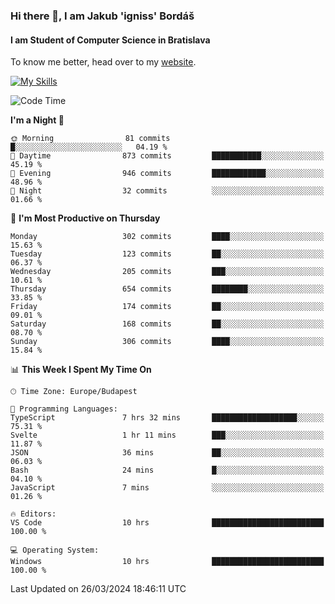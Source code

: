 ### Hi there 👋, I am Jakub 'igniss' Bordáš

#### I am Student of Computer Science in Bratislava
To know me better, head over to my [website](https://bordas.sk).

[![My Skills](https://skillicons.dev/icons?i=js,html,css,figma,svelte,java,kotlin,python,postgresql,typescript,nest,nodejs)](https://bordas.sk)


<!--START_SECTION:waka-->
![Code Time](http://img.shields.io/badge/Code%20Time-1%2C448%20hrs%2017%20mins-blue)

**I'm a Night 🦉** 

```text
🌞 Morning                81 commits          █░░░░░░░░░░░░░░░░░░░░░░░░   04.19 % 
🌆 Daytime                873 commits         ███████████░░░░░░░░░░░░░░   45.19 % 
🌃 Evening                946 commits         ████████████░░░░░░░░░░░░░   48.96 % 
🌙 Night                  32 commits          ░░░░░░░░░░░░░░░░░░░░░░░░░   01.66 % 
```
📅 **I'm Most Productive on Thursday** 

```text
Monday                   302 commits         ████░░░░░░░░░░░░░░░░░░░░░   15.63 % 
Tuesday                  123 commits         ██░░░░░░░░░░░░░░░░░░░░░░░   06.37 % 
Wednesday                205 commits         ███░░░░░░░░░░░░░░░░░░░░░░   10.61 % 
Thursday                 654 commits         ████████░░░░░░░░░░░░░░░░░   33.85 % 
Friday                   174 commits         ██░░░░░░░░░░░░░░░░░░░░░░░   09.01 % 
Saturday                 168 commits         ██░░░░░░░░░░░░░░░░░░░░░░░   08.70 % 
Sunday                   306 commits         ████░░░░░░░░░░░░░░░░░░░░░   15.84 % 
```


📊 **This Week I Spent My Time On** 

```text
🕑︎ Time Zone: Europe/Budapest

💬 Programming Languages: 
TypeScript               7 hrs 32 mins       ███████████████████░░░░░░   75.31 % 
Svelte                   1 hr 11 mins        ███░░░░░░░░░░░░░░░░░░░░░░   11.87 % 
JSON                     36 mins             ██░░░░░░░░░░░░░░░░░░░░░░░   06.03 % 
Bash                     24 mins             █░░░░░░░░░░░░░░░░░░░░░░░░   04.10 % 
JavaScript               7 mins              ░░░░░░░░░░░░░░░░░░░░░░░░░   01.26 % 

🔥 Editors: 
VS Code                  10 hrs              █████████████████████████   100.00 % 

💻 Operating System: 
Windows                  10 hrs              █████████████████████████   100.00 % 
```


 Last Updated on 26/03/2024 18:46:11 UTC
<!--END_SECTION:waka-->
